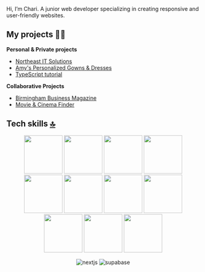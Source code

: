 <a name="top"></a>

Hi, I’m Chari. A junior web developer specializing in creating responsive and user-friendly websites.

## My projects 👩‍💻

**Personal & Private projects**

- [Northeast IT Solutions](https://northeast-it-solutions.vercel.app/)
- [Amy's Personalized Gowns & Dresses](https://amys-personalized-gowns-and-dresses.netlify.app/)
- [TypeScript tutorial](https://typescript-tutorial.netlify.app/)

**Collaborative Projects**

- [Birmingham Business Magazine](https://birmingham-biz-kappa.vercel.app/)
- [Movie & Cinema Finder](https://movie-cinema-finder.netlify.app/)

## Tech skills <a href="#top">[🔝](top)</a>

<div align="center">
<img src="https://user-images.githubusercontent.com/74038190/212257454-16e3712e-945a-4ca2-b238-408ad0bf87e6.gif" width="100">

<img src="https://user-images.githubusercontent.com/74038190/212257472-08e52665-c503-4bd9-aa20-f5a4dae769b5.gif" width="100">
<img src="https://user-images.githubusercontent.com/74038190/212257468-1e9a91f1-b626-4baa-b15d-5c385dfa7ed2.gif" width="100">
<img src="https://user-images.githubusercontent.com/74038190/212257465-7ce8d493-cac5-494e-982a-5a9deb852c4b.gif" width="100">
<img src="https://user-images.githubusercontent.com/74038190/212257460-738ff738-247f-4445-a718-cdd0ca76e2db.gif" width="100">
<img src="https://user-images.githubusercontent.com/74038190/212257467-871d32b7-e401-42e8-a166-fcfd7baa4c6b.gif" width="100">
<img src="https://user-images.githubusercontent.com/74038190/212280805-9bcb336b-8c55-46a8-abf8-ff286ab55472.gif" width="100">
<img src="https://github.com/Anmol-Baranwal/Cool-GIFs-For-GitHub/assets/74038190/67f477ed-6624-42da-99f0-1a7b1a16eecb" width="100">
<img src="https://github.com/Anmol-Baranwal/Cool-GIFs-For-GitHub/assets/74038190/29fd6286-4e7b-4d6c-818f-c4765d5e39a9" width="100">
<img src="https://github.com/Anmol-Baranwal/Cool-GIFs-For-GitHub/assets/74038190/1a797f46-efe4-41e6-9e75-5303e1bbcbfa" width="100">
<img src="https://user-images.githubusercontent.com/74038190/212281775-b468df30-4edc-4bf8-a4ee-f52e1aaddc86.gif" width="100">

![nextjs](https://github.com/user-attachments/assets/fde6e29e-efa6-4d5e-b3b7-1b76401862d3)
![supabase](https://github.com/user-attachments/assets/70496ea9-8530-4212-9ab3-d143e1910483) 
</div>
<br><br>


